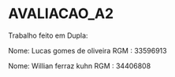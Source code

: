 # AVALIACAO_A2

Trabalho feito em Dupla:

Nome: Lucas gomes de oliveira RGM : 33596913

Nome: Willian ferraz kuhn RGM : 34406808
